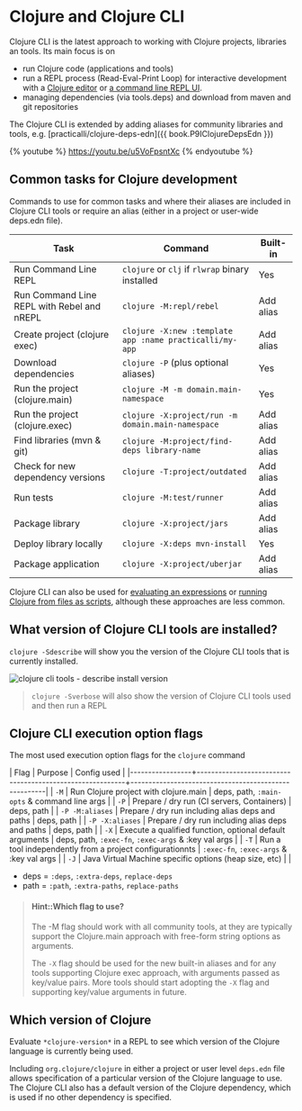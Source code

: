 # Clojure and Clojure CLI

Clojure CLI is the latest approach to working with Clojure projects, libraries an tools.  Its main focus is on

* run Clojure code (applications and tools)
* run a REPL process (Read-Eval-Print Loop) for interactive development with a [Clojure editor](/clojure-editors/) or [a command line REPL UI](rebel-repl/).
* managing dependencies (via tools.deps) and download from maven and git repositories

The Clojure CLI is extended by adding aliases for community libraries and tools, e.g. [practicalli/clojure-deps-edn]({{ book.P9IClojureDepsEdn }})

{% youtube %}
https://youtu.be/u5VoFpsntXc
{% endyoutube %}


## Common tasks for Clojure development
Commands to use for common tasks and where their aliases are included in Clojure CLI tools or require an alias (either in a project or user-wide deps.edn file).

| Task                                       | Command                                                 | Built-in  |
|--------------------------------------------|---------------------------------------------------------|-----------|
| Run Command Line REPL                      | `clojure` or `clj` if `rlwrap` binary installed         | Yes       |
| Run Command Line REPL with Rebel and nREPL | `clojure -M:repl/rebel`                                 | Add alias |
| Create project (clojure exec)              | `clojure -X:new :template app :name practicalli/my-app` | Add alias |
| Download dependencies                      | `clojure -P`  (plus optional aliases)                   | Yes       |
| Run the project (clojure.main)             | `clojure -M -m domain.main-namespace`                   | Yes       |
| Run the project (clojure.exec)             | `clojure -X:project/run -m domain.main-namespace`       | Add alias |
| Find libraries (mvn & git)                 | `clojure -M:project/find-deps library-name`             | Add alias |
| Check for new dependency versions          | `clojure -T:project/outdated`                           | Add alias |
| Run tests                                  | `clojure -M:test/runner`                                | Add alias |
| Package library                            | `clojure -X:project/jars`                               | Add alias |
| Deploy library locally                     | `clojure -X:deps mvn-install`                           | Yes       |
| Package application                        | `clojure -X:project/uberjar`                            | Add alias |

Clojure CLI can also be used for [evaluating an expressions](/alternative-tools/clojure-cli/evaluate-an-expression.md) or [running Clojure from files as scripts](/alternative-tools/clojure-cli/files-and-scripts.md), although these approaches are less common.


## What version of Clojure CLI tools are installed?

`clojure -Sdescribe` will show you the version of the Clojure CLI tools that is currently installed.

![clojure cli tools - describe install version](/images/clojure-cli-tools-install-version-describe.png)

> `clojure -Sverbose` will also show the version of Clojure CLI tools used and then run a REPL


## Clojure CLI execution option flags

The most used execution option flags for the `clojure` command

| Flag            | Purpose                                                  | Config used                                          |
|-----------------+----------------------------------------------------------+------------------------------------------------------|
| `-M`            | Run Clojure project with clojure.main                    | deps, path, `:main-opts` & command line args         |
| `-P`            | Prepare / dry run (CI servers, Containers)               | deps, path                                           |
| `-P -M:aliases` | Prepare / dry run including alias deps and paths         | deps, path                                           |
| `-P -X:aliases` | Prepare / dry run including alias deps and paths         | deps, path                                           |
| `-X`            | Execute a qualified function, optional default arguments | deps, path, `:exec-fn`, `:exec-args` & :key val args |
| `-T`            | Run a tool independently from a project configurationnts | `:exec-fn`, `:exec-args` & :key val args             |
| `-J`            | Java Virtual Machine specific options (heap size, etc)   |                                                      |

* deps = `:deps`, `:extra-deps`, `replace-deps`
* path = `:path`, `:extra-paths`, `replace-paths`

> #### Hint::Which flag to use?
> The -M flag should work with all community tools, at they are typically support the Clojure.main approach with free-form string options as arguments.
>
> The `-X` flag should be used for the new built-in aliases and for any tools supporting Clojure exec approach, with arguments passed as key/value pairs.
> More tools should start adopting the `-X` flag and supporting key/value arguments in future.

## Which version of Clojure

Evaluate `*clojure-version*` in a REPL to see which version of the Clojure language is currently being used.

Including `org.clojure/clojure` in either a project or user level `deps.edn` file allows specification of a particular version of the Clojure language to use.  The Clojure CLI also has a default version of the Clojure dependency, which is used if no other dependency is specified.
